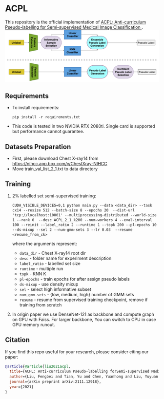 # ACPL

This repository is the official implementation of [ACPL: Anti-curriculum Pseudo-labelling for Semi-supervised Medical Image Classification ](https://arxiv.org/abs/2111.12918). 
![Structure](figs/Page1General.png)
<!-- ![Framework](figs/framework.png) -->

## Requirements

- To install requirements:
  ```setup
  pip install -r requirements.txt
  ```
- This code is tested in two NVIDIA RTX 2080ti. Single card is supported but performance cannot guarantee. 
## Datasets Preparation
- First, please download Chest X-ray14 from https://nihcc.app.box.com/v/ChestXray-NIHCC
- Move train_val_list_2_1.txt to data directory
## Training
1. 2% labelled set semi-supervised training:
    ```
    CUDA_VISIBLE_DEVICES=0,1 python main.py --data <data_dir> --task cx14 --resize 512 --batch-size 8 --epochs 20  --dist-url 'tcp://localhost:10001' --multiprocessing-distributed --world-size 1 --rank 0  --desc ACPL_2_1_k200 --num-workers 4 --eval-interval 100 --reinit --label_ratio 2 --runtime 1 --topk 200 --pl-epochs 10  --ds-mixup --sel 2 --num-gmm-sets 3 --lr 0.03  --resume <resume_from_ck>
    ```
    where the arguments represent:
      * `data_dir` - Chest X-ray14 root dir
      * `desc` - folder name for experiment description
      * `label_ratio` - labelled set size
      * `runtime` - multiple run
      * `topk` - KNN K
      * `pl-epochs` - train epochs for after assign pseudo labels
      * `ds-mixup` - use density mixup
      * `sel` - select high informative subset
      * `num_gmm-sets` - {low, medium, high} number of GMM sets
      * `resume` - resume from supervised training checkpoint, remove if training from scratch

2. In origin paper we use DenseNet-121 as backbone and compute graph on GPU with Faiss. For larger backbone, You can switch to CPU in case GPU memory runout.
## Citation

If you find this repo useful for your research, please consider citing our paper:

```bibtex
@article{@article{liu2021acpl,
  title={ACPL: Anti-curriculum Pseudo-labelling forSemi-supervised Medical Image Classification},
  author={Liu, Fengbei and Tian, Yu and Chen, Yuanhong and Liu, Yuyuan and Belagiannis, Vasileios and Carneiro, Gustavo},
  journal={arXiv preprint arXiv:2111.12918},
  year={2021}
}
```

<!-- # ACPL: Anti-curriculum Pseudo-labelling for Semi-supervised Medical Image Classification
## Introduction
Pytorch code for *ACPL* paper
## Prerequisites
Required packages to run:
* Python 3.8
* Pytorch 1.10.0
* torchvision 0.11.1
* loguru 0.5.3
* faiss 1.7.1

The code is tested in two NVIDIA GTX 2080ti. Single card is supported but performance cannot guarantee.

## Quick run of the code
1. First, please download Chest X-ray14 from https://nihcc.app.box.com/v/ChestXray-NIHCC  
2. Move train_val_list_2_1.txt to data directory
3. 2% labelled set semi-supervised training:
    ```
    CUDA_VISIBLE_DEVICES=0,1 python main.py --data <data_dir> --task cx14 --resize 512 --batch-size 8 --epochs 20  --dist-url 'tcp://localhost:10001' --multiprocessing-distributed --world-size 1 --rank 0  --desc ACPL_2_1_k200 --num-workers 4 --eval-interval 100 --reinit --label_ratio 2 --runtime 1 --topk 200 --pl-epochs 10  --ds-mixup --sel 2 --num-gmm-sets 3 --lr 0.03  --resume <resume_from_ck>
    ```
    where the arguments represent:
      * `data_dir` - Chest X-ray14 root dir
      * `desc` - folder name for experiment description
      * `label_ratio` - labelled set size
      * `runtime` - multiple run
      * `topk` - KNN K
      * `pl-epochs` - train epochs for after assign pseudo labels
      * `ds-mixup` - use density mixup
      * `sel` - select high informative subset
      * `num_gmm-sets` - {low, medium, high} number of GMM sets
      * `resume` - resume from supervised training checkpoint, remove if training from scratch -->
